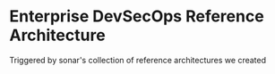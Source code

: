 # Enterprise DevSecOps Reference Architecture

Triggered by sonar's collection of reference architectures we created  
